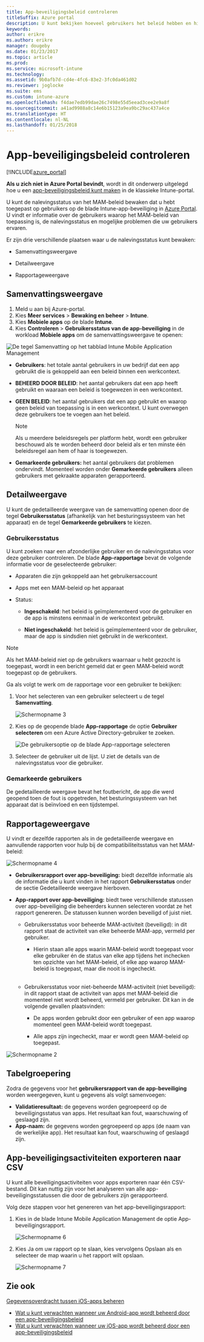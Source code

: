 ```yaml
---
title: App-beveiligingsbeleid controleren
titleSuffix: Azure portal
description: U kunt bekijken hoeveel gebruikers het beleid hebben en hier op inzoomen om meer inzicht te verkrijgen.
keywords: 
author: erikre
ms.author: erikre
manager: dougeby
ms.date: 01/23/2017
ms.topic: article
ms.prod: 
ms.service: microsoft-intune
ms.technology: 
ms.assetid: 9b0afb7d-cd4e-4fc6-83e2-3fc0da461d02
ms.reviewer: joglocke
ms.suite: ems
ms.custom: intune-azure
ms.openlocfilehash: f4dae7edb99dae26c7498e55d5eead3cee2e9a8f
ms.sourcegitcommit: a41ad9988a8c14e6b15123a9ea9bc29ac437a4ce
ms.translationtype: HT
ms.contentlocale: nl-NL
ms.lasthandoff: 01/25/2018
---
```

# <a name="how-to-monitor-app-protection-policies"></a>App-beveiligingsbeleid controleren
[!INCLUDE[azure_portal](./includes/azure_portal.md)]

**Als u zich niet in Azure Portal bevindt**, wordt in dit onderwerp uitgelegd hoe u een [app-beveiligingsbeleid kunt maken](https://docs.microsoft.com/intune-classic/deploy-use/create-and-deploy-mobile-app-management-policies-with-microsoft-intune) in de klassieke Intune-portal.


U kunt de nalevingsstatus van het MAM-beleid bewaken dat u hebt toegepast op gebruikers op de blade Intune-app-beveiliging in [Azure Portal](https://portal.azure.com). U vindt er informatie over de gebruikers waarop het MAM-beleid van toepassing is, de nalevingsstatus en mogelijke problemen die uw gebruikers ervaren.

Er zijn drie verschillende plaatsen waar u de nalevingsstatus kunt bewaken:

-   Samenvattingsweergave

-   Detailweergave

-   Rapportageweergave

## <a name="summary-view"></a>Samenvattingsweergave

1. Meld u aan bij Azure-portal.
2. Kies **Meer services** > **Bewaking en beheer** > **Intune**.
3. Kies **Mobiele apps** op de blade **Intune**.
4. Kies **Controleren** > **Gebruikersstatus van de app-beveiliging** in de workload **Mobiele apps** om de samenvattingsweergave te openen:

![De tegel Samenvatting op het tabblad Intune Mobile Application Management](./media/app-protection-user-status-summary.png)

-   **Gebruikers**: het totale aantal gebruikers in uw bedrijf dat een app gebruikt die is gekoppeld aan een beleid binnen een werkcontext.

-   **BEHEERD DOOR BELEID**: het aantal gebruikers dat een app heeft gebruikt en waaraan een beleid is toegewezen in een werkcontext.

-   **GEEN BELEID**: het aantal gebruikers dat een app gebruikt en waarop geen beleid van toepassing is in een werkcontext. U kunt overwegen deze gebruikers toe te voegen aan het beleid.
    > [!NOTE]
    > Als u meerdere beleidsregels per platform hebt, wordt een gebruiker beschouwd als te worden beheerd door beleid als er ten minste één beleidsregel aan hem of haar is toegewezen.

- **Gemarkeerde gebruikers:** het aantal gebruikers dat problemen ondervindt. Momenteel worden onder **Gemarkeerde gebruikers** alleen gebruikers met gekraakte apparaten gerapporteerd.


## <a name="detailed-view"></a>Detailweergave
U kunt de gedetailleerde weergave van de samenvatting openen door de tegel **Gebruikersstatus** (afhankelijk van het besturingssysteem van het apparaat) en de tegel **Gemarkeerde gebruikers** te kiezen.

### <a name="user-status"></a>Gebruikersstatus
U kunt zoeken naar een afzonderlijke gebruiker en de nalevingsstatus voor deze gebruiker controleren. De blade **App-rapportage** bevat de volgende informatie voor de geselecteerde gebruiker:
- Apparaten die zijn gekoppeld aan het gebruikersaccount

- Apps met een MAM-beleid op het apparaat

- Status:

  - **Ingeschakeld**: het beleid is geïmplementeerd voor de gebruiker en de app is minstens eenmaal in de werkcontext gebruikt.

  - **Niet ingeschakeld**: het beleid is geïmplementeerd voor de gebruiker, maar de app is sindsdien niet gebruikt in de werkcontext.

>[!NOTE]
> Als het MAM-beleid niet op de gebruikers waarnaar u hebt gezocht is toegepast, wordt in een bericht gemeld dat er geen MAM-beleid wordt toegepast op de gebruikers.

Ga als volgt te werk om de rapportage voor een gebruiker te bekijken:

1.  Voor het selecteren van een gebruiker selecteert u de tegel **Samenvatting**.

    ![Schermopname 3](./media/MAM-reporting-6.png)

2. Kies op de geopende blade **App-rapportage** de optie **Gebruiker selecteren** om een Azure Active Directory-gebruiker te zoeken.

    ![De gebruikersoptie op de blade App-rapportage selecteren](./media/MAM-reporting-2.png)

3. Selecteer de gebruiker uit de lijst. U ziet de details van de nalevingsstatus voor die gebruiker.

### <a name="flagged-users"></a>Gemarkeerde gebruikers
De gedetailleerde weergave bevat het foutbericht, de app die werd geopend toen de fout is opgetreden, het besturingssysteem van het apparaat dat is beïnvloed en een tijdstempel.

## <a name="reporting-view"></a>Rapportageweergave

U vindt er dezelfde rapporten als in de gedetailleerde weergave en aanvullende rapporten voor hulp bij de compatibiliteitsstatus van het MAM-beleid:

![Schermopname 4](./media/MAM-reporting-7.png)

-   **Gebruikersrapport over app-beveiliging:** biedt dezelfde informatie als de informatie die u kunt vinden in het rapport **Gebruikersstatus** onder de sectie Gedetailleerde weergave hierboven.

-   **App-rapport over app-beveiliging:** biedt twee verschillende statussen over app-beveiliging die beheerders kunnen selecteren voordat ze het rapport genereren. De statussen kunnen worden beveiligd of juist niet.

    -   Gebruikersstatus voor beheerde MAM-activiteit (beveiligd): in dit rapport staat de activiteit van elke beheerde MAM-app, vermeld per gebruiker.

        -   Hierin staan alle apps waarin MAM-beleid wordt toegepast voor elke gebruiker én de status van elke app tijdens het inchecken ten opzichte van het MAM-beleid, of elke app waarop MAM-beleid is toegepast, maar die nooit is ingecheckt.
<br></br>
    -   Gebruikersstatus voor niet-beheerde MAM-activiteit (niet beveiligd): in dit rapport staat de activiteit van apps met MAM-beleid die momenteel niet wordt beheerd, vermeld per gebruiker. Dit kan in de volgende gevallen plaatsvinden:

        -   De apps worden gebruikt door een gebruiker of een app waarop momenteel geen MAM-beleid wordt toegepast.

        -   Alle apps zijn ingecheckt, maar er wordt geen MAM-beleid op toegepast.

![Schermopname 2](./media/MAM-reporting-4.png)

## <a name="table-grouping"></a>Tabelgroepering

Zodra de gegevens voor het **gebruikersrapport van de app-beveiliging** worden weergegeven, kunt u gegevens als volgt samenvoegen:

- **Validatieresultaat:** de gegevens worden gegroepeerd op de beveiligingsstatus van apps. Het resultaat kan fout, waarschuwing of geslaagd zijn.
- **App-naam:** de gegevens worden gegroepeerd op apps (de naam van de werkelijke app). Het resultaat kan fout, waarschuwing of geslaagd zijn.

## <a name="export-app-protection-activities-to-csv"></a>App-beveiligingsactiviteiten exporteren naar CSV

U kunt alle beveiligingsactiviteiten voor apps exporteren naar één CSV-bestand. Dit kan nuttig zijn voor het analyseren van alle app-beveiligingsstatussen die door de gebruikers zijn gerapporteerd.

Volg deze stappen voor het genereren van het app-beveiligingsrapport:

1. Kies in de blade Intune Mobile Application Management de optie App-beveiligingsrapport.

    ![Schermopname 6](./media/app-protection-report-csv-2.png)

2. Kies Ja om uw rapport op te slaan, kies vervolgens Opslaan als en selecteer de map waarin u het rapport wilt opslaan.

    ![Schermopname 7](./media/app-protection-report-csv-1.png)

## <a name="see-also"></a>Zie ook
[Gegevensoverdracht tussen iOS-apps beheren](data-transfer-between-apps-manage-ios.md)

* [Wat u kunt verwachten wanneer uw Android-app wordt beheerd door een app-beveiligingsbeleid](app-protection-enabled-apps-android.md)
* [Wat u kunt verwachten wanneer uw iOS-app wordt beheerd door een app-beveiligingsbeleid](app-protection-enabled-apps-ios.md)
